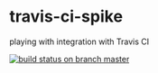 # travis-ci-spike
playing with integration with Travis CI

[![build status on branch master](https://travis-ci.org/iksnibarg/travis-ci-spike.svg?branch=master)](https://travis-ci.org/iksnibarg/travis-ci-spike)